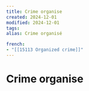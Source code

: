 ```yaml
---
title: Crime organise
created: 2024-12-01
modified: 2024-12-01
tags: 
alias: Crime organisé

french:
- "[[15113 Organized crime]]"
---
```

# Crime organise
